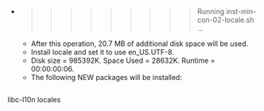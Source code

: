 * >>>>>>>>> Running inst-min-con-02-locale.sh ...
  * After this operation, 20.7 MB of additional disk space will be used.
  * Install locale and set it to use en_US.UTF-8.
  * Disk size = 985392K. Space Used = 28632K. Runtime = 00:00:00:06.
  * The following NEW packages will be installed:
  ```bash
libc-l10n locales
  ```
